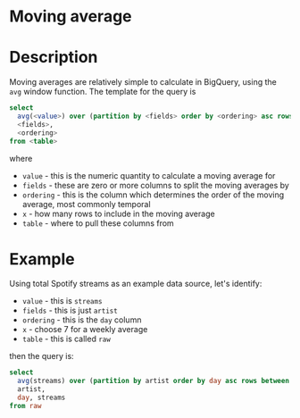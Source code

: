 # Moving average


# Description
Moving averages are relatively simple to calculate in BigQuery, using the `avg` window function. The template for the query is

```sql
select
  avg(<value>) over (partition by <fields> order by <ordering> asc rows between <x> preceding and current row) mov_av,
  <fields>,
  <ordering>
from <table>
```
where
- `value` - this is the numeric quantity to calculate a moving average for
- `fields` - these are zero or more columns to split the moving averages by
- `ordering` - this is the column which determines the order of the moving average, most commonly temporal
- `x` - how many rows to include in the moving average
- `table` - where to pull these columns from
# Example
Using total Spotify streams as an example data source, let's identify:
- `value` - this is `streams`
- `fields` - this is just `artist`
- `ordering` - this is the `day` column
- `x` - choose 7 for a weekly average
- `table` - this is called `raw` 

then the query is:

```sql
select
  avg(streams) over (partition by artist order by day asc rows between 7 preceding and current row) mov_av,
  artist,
  day, streams
from raw
```